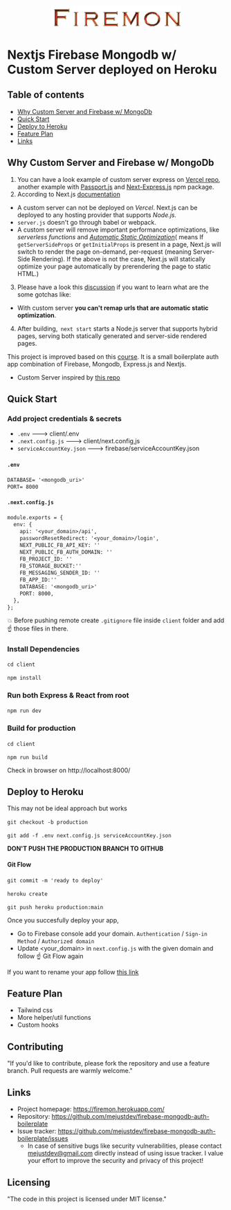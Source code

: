 <h1 align="center">
  <img src="client/public/firemon-logo.png" alt="" width="300">
  <br>
</h1>

# Nextjs Firebase Mongodb w/ Custom Server deployed on Heroku

## Table of contents
* [Why Custom Server and Firebase w/ MongoDb](#why-custom-server-and-firebase-w/-mongodb)
* [Quick Start](#quick-start)
* [Deploy to Heroku](#deploy-to-heroku)
* [Feature Plan](#feature-plan)
* [Links](#links)


## Why Custom Server and Firebase w/ MongoDb
1. You can have a look example of custom server express on [Vercel repo](https://github.com/vercel/next.js/tree/master/examples/custom-server-express), another example with [Passport.js](https://auth0.com/blog/next-js-authentication-tutorial/) and [Next-Express.js](https://www.npmjs.com/package/next-express) npm package.
2. According to Next.js [documentation](https://nextjs.org/docs/advanced-features/custom-server)
  - A custom server can not be deployed on *Vercel*. Next.js can be deployed to any hosting provider that supports *Node.js.*
  - `server.js` doesn't go through babel or webpack.
  - A custom server will remove important performance optimizations, like *serverless functions* and [*Automatic Static Optimization*](https://nextjs.org/docs/advanced-features/automatic-static-optimization)( means If `getServerSideProps` or `getInitialProps` is present in a page, Next.js will switch to render the page on-demand, per-request (meaning Server-Side Rendering). If the above is not the case, Next.js will statically optimize your page automatically by prerendering the page to static HTML.)
  
3. Please have a look this [discussion](https://github.com/vercel/next.js/discussions/17563) if you want to learn what are the some gotchas like: 

- With custom server **you can't remap urls that are automatic static optimization**.

4. After building,` next start` starts a Node.js server that supports hybrid pages, serving both statically generated and server-side rendered pages.



 This project is improved based on this [course](https://www.udemy.com/course/react-nextjs-firebase-nodejs-mongodb-authentication/). It is a small boilerplate auth app combination of Firebase, Mongodb, Express.js and Nextjs.
- Custom Server inspired by [this repo](https://github.com/mars/heroku-nextjs-custom-server-express/blob/master/server.js)
  
## Quick Start

### Add project credentials & secrets
  - `.env` ---> client/.env
  - `.next.config.js` ---> client/next.config,js
  - `serviceAccountKey.json` ---> firebase/serviceAccountKey.json


#### `.env`
```
DATABASE= '<mongodb_uri>'
PORT= 8000
```

#### `.next.config.js`
```
module.exports = {
  env: {
    api: '<your_domain>/api',
    passwordResetRedirect: '<your_domain>/login',
    NEXT_PUBLIC_FB_API_KEY: ''
    NEXT_PUBLIC_FB_AUTH_DOMAIN: ''
    FB_PROJECT_ID: ''
    FB_STORAGE_BUCKET:''
    FB_MESSAGING_SENDER_ID: ''
    FB_APP_ID:''
    DATABASE: '<mongodb_uri>' 
    PORT: 8000,
  },
};
```

:collision: Before pushing remote create `.gitignore` file inside `client` folder and add :point_up: those files in there.


### Install Dependencies

`cd client`

`npm install`


### Run both Express & React from root

`npm run dev`

### Build for production

`cd client`

`npm run build`

Check in browser on http://localhost:8000/



## Deploy to Heroku

This may not be ideal approach but works

`git checkout -b production`

`git add -f .env next.config.js serviceAccountKey.json`

**DON'T PUSH THE PRODUCTION BRANCH TO GITHUB**
#### Git Flow 

`git commit -m 'ready to deploy'`

`heroku create`

`git push heroku production:main`

Once you succesfully deploy your app,

- Go to Firebase console add your domain. `Authentication` / `Sign-in Method` / `Authorized domain`
- Update <your_domain> in `next.config.js` with the given domain and follow :point_up: Git Flow again

If you want to rename your app follow [this link](https://devcenter.heroku.com/articles/renaming-apps)


## Feature Plan

- Tailwind css
- More helper/util functions
- Custom hooks

## Contributing

"If you'd like to contribute, please fork the repository and use a feature
branch. Pull requests are warmly welcome."

## Links

- Project homepage: https://firemon.herokuapp.com/
- Repository: https://github.com/mejustdev/firebase-mongodb-auth-boilerplate
- Issue tracker: https://github.com/mejustdev/firebase-mongodb-auth-boilerplate/issues
  - In case of sensitive bugs like security vulnerabilities, please contact
    mejustdev@gmail.com directly instead of using issue tracker. I value your effort
    to improve the security and privacy of this project!

## Licensing

"The code in this project is licensed under MIT license."